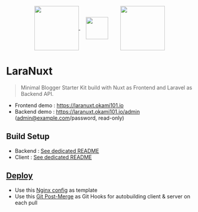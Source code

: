 <p align="center">
<a href="https://nuxtjs.org/" target="_blank">
<img align="center" height="120" src="https://fr.nuxtjs.org/logos/nuxt.svg"/>
</a>
<img align="center" height="60" style="margin: 0 30px 0 15px" src="https://image.flaticon.com/icons/svg/148/148836.svg"/>
<a href="https://laravel.com/" target="_blank">
<img align="center" height="120" src="https://cdn.worldvectorlogo.com/logos/laravel-2.svg"/></p>
</a>

# LaraNuxt

> Minimal Blogger Starter Kit build with Nuxt as Frontend and Laravel as Backend API.

* Frontend demo : https://laranuxt.okami101.io
* Backend demo : https://laranuxt.okami101.io/admin (admin@example.com/password, read-only)

## Build Setup

* Backend : [See dedicated README](client/README.md)
* Client : [See dedicated README](server/README.md)

## [Deploy](#deploy)

* Use this [Nginx config](deploy/nginx.conf) as template
* Use this [Git Post-Merge](deploy/post-merge.sh) as Git Hooks for autobuilding client & server on each pull
